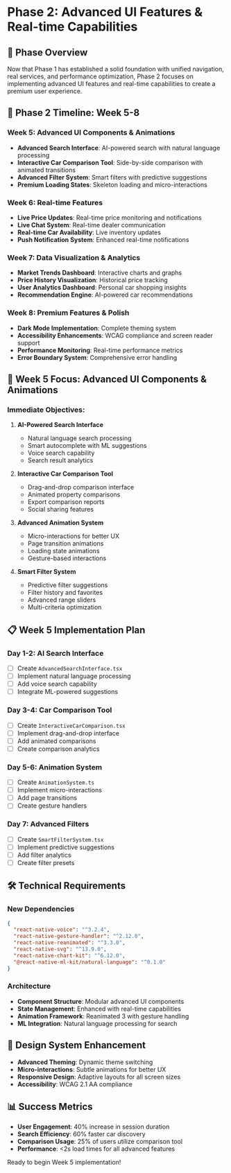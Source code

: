 # Phase 2: Advanced UI Features & Real-time Capabilities

## 🎯 Phase Overview
Now that Phase 1 has established a solid foundation with unified navigation, real services, and performance optimization, Phase 2 focuses on implementing advanced UI features and real-time capabilities to create a premium user experience.

## 📅 Phase 2 Timeline: Week 5-8

### Week 5: Advanced UI Components & Animations
- **Advanced Search Interface**: AI-powered search with natural language processing
- **Interactive Car Comparison Tool**: Side-by-side comparison with animated transitions
- **Advanced Filter System**: Smart filters with predictive suggestions
- **Premium Loading States**: Skeleton loading and micro-interactions

### Week 6: Real-time Features
- **Live Price Updates**: Real-time price monitoring and notifications
- **Live Chat System**: Real-time dealer communication
- **Real-time Car Availability**: Live inventory updates
- **Push Notification System**: Enhanced real-time notifications

### Week 7: Data Visualization & Analytics
- **Market Trends Dashboard**: Interactive charts and graphs
- **Price History Visualization**: Historical price tracking
- **User Analytics Dashboard**: Personal car shopping insights
- **Recommendation Engine**: AI-powered car recommendations

### Week 8: Premium Features & Polish
- **Dark Mode Implementation**: Complete theming system
- **Accessibility Enhancements**: WCAG compliance and screen reader support
- **Performance Monitoring**: Real-time performance metrics
- **Error Boundary System**: Comprehensive error handling

## 🚀 Week 5 Focus: Advanced UI Components & Animations

### Immediate Objectives:
1. **AI-Powered Search Interface**
   - Natural language search processing
   - Smart autocomplete with ML suggestions
   - Voice search capability
   - Search result analytics

2. **Interactive Car Comparison Tool**
   - Drag-and-drop comparison interface
   - Animated property comparisons
   - Export comparison reports
   - Social sharing features

3. **Advanced Animation System**
   - Micro-interactions for better UX
   - Page transition animations
   - Loading state animations
   - Gesture-based interactions

4. **Smart Filter System**
   - Predictive filter suggestions
   - Filter history and favorites
   - Advanced range sliders
   - Multi-criteria optimization

## 📋 Week 5 Implementation Plan

### Day 1-2: AI Search Interface
- [ ] Create `AdvancedSearchInterface.tsx`
- [ ] Implement natural language processing
- [ ] Add voice search capability
- [ ] Integrate ML-powered suggestions

### Day 3-4: Car Comparison Tool
- [ ] Create `InteractiveCarComparison.tsx`
- [ ] Implement drag-and-drop interface
- [ ] Add animated comparisons
- [ ] Create comparison analytics

### Day 5-6: Animation System
- [ ] Create `AnimationSystem.ts`
- [ ] Implement micro-interactions
- [ ] Add page transitions
- [ ] Create gesture handlers

### Day 7: Advanced Filters
- [ ] Create `SmartFilterSystem.tsx`
- [ ] Implement predictive suggestions
- [ ] Add filter analytics
- [ ] Create filter presets

## 🛠️ Technical Requirements

### New Dependencies
```json
{
  "react-native-voice": "^3.2.4",
  "react-native-gesture-handler": "^2.12.0",
  "react-native-reanimated": "^3.3.0",
  "react-native-svg": "^13.9.0",
  "react-native-chart-kit": "^6.12.0",
  "@react-native-ml-kit/natural-language": "^0.1.0"
}
```

### Architecture
- **Component Structure**: Modular advanced UI components
- **State Management**: Enhanced with real-time capabilities
- **Animation Framework**: Reanimated 3 with gesture handling
- **ML Integration**: Natural language processing for search

## 🎨 Design System Enhancement
- **Advanced Theming**: Dynamic theme switching
- **Micro-interactions**: Subtle animations for better UX
- **Responsive Design**: Adaptive layouts for all screen sizes
- **Accessibility**: WCAG 2.1 AA compliance

## 📊 Success Metrics
- **User Engagement**: 40% increase in session duration
- **Search Efficiency**: 60% faster car discovery
- **Comparison Usage**: 25% of users utilize comparison tool
- **Performance**: <2s load times for all advanced features

Ready to begin Week 5 implementation!
